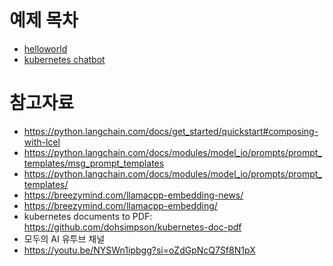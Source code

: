 # 예제 목차
* [helloworld](./example-1-helloworld.py)
* [kubernetes chatbot](./example-2-kubernetes.py)

# 참고자료
* https://python.langchain.com/docs/get_started/quickstart#composing-with-lcel
* https://python.langchain.com/docs/modules/model_io/prompts/prompt_templates/msg_prompt_templates
* https://python.langchain.com/docs/modules/model_io/prompts/prompt_templates/
* https://breezymind.com/llamacpp-embedding-news/
* https://breezymind.com/llamacpp-embedding/
* kubernetes documents to PDF: https://github.com/dohsimpson/kubernetes-doc-pdf
* 모두의 AI 유투브 채널
* https://youtu.be/NYSWn1ipbgg?si=oZdGpNcQ7Sf8N1pX
